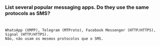 ### List several popular messaging apps. Do they use the same protocols as SMS?

#

    WhatsApp (XMPP), Telegram (MTProto), Facebook Messenger (HTTP/HTTPS), Signal (HTTP/HTTPS).
    Não, não usam os mesmos protocolos que o SMS.
